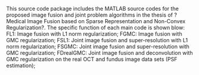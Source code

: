 This source code package includes the MATLAB source codes for the proposed image fusion and joint problem algorithms in the thesis of ?Medical Image Fusion based on Sparse Representation and Non-Convex Regularization?.
The specific function of each main code is shown blow:
FL1: Image fusion with L1 norm regularization;
FGMC: Image fusion with GMC regularization;
FSL1: Joint image fusion and super-resolution with L1 norm regularization;
FSGMC: Joint image fusion and super-resolution with GMC regularization;
FDrealGMC: Joint image fusion and deconvolution with GMC regularization on the real OCT and fundus image data sets (PSF estimation);